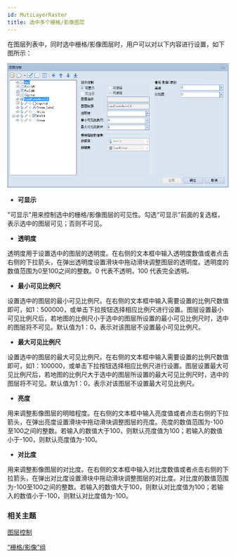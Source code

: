 ```yaml
---
id: MutiLayerRaster
title: 选中多个栅格/影像图层
---
```

在图层列表中，同时选中栅格/影像图层时，用户可以对以下内容进行设置，如下图所示：

![](img/MutiRaster.png)  

  * **可显示**

"可显示"用来控制选中的栅格/影像图层的可见性。勾选“可显示”前面的复选框，表示选中的图层可见；否则不可见。

  * **透明度**

透明度用于设置选中的图层的透明度。在右侧的文本框中输入透明度数值或者点击右侧的下拉箭头，在弹出透明度设置滑块中拖动滑块调整图层的透明度。透明度的数值范围为0至100之间的整数。0
代表不透明，100 代表完全透明。

  * **最小可见比例尺**

设置选中的图层的最小可见比例尺。在右侧的文本框中输入需要设置的比例尺数值即可，如1：500000，或单击下拉按钮选择相应比例尺进行设置。图层设置最小可见比例尺后，若地图的比例尺小于选中的图层所设置的最小可见比例尺时，选中的图层将不可见。默认值为1：0，表示对该图层不设置最小可见比例尺。

  * **最大可见比例尺**

设置选中的图层的最大可见比例尺。在右侧的文本框中输入需要设置的比例尺数值即可，如1：100000，或单击下拉按钮选择相应比例尺进行设置。图层设置最大可见比例尺后，若地图的比例尺大于选中的图层所设置的最大可见比例尺时，选中的图层将不可见。默认值为1：0，表示对该图层不设置最大可见比例尺。

  * **亮度**

用来调整影像图层的明暗程度。在右侧的文本框中输入亮度值或者点击右侧的下拉箭头，在弹出亮度设置滑块中拖动滑块调整图层的亮度。亮度的数值范围为-100至100之间的整数。若输入的数值大于100，则默认亮度值为100；若输入的数值小于-100，则默认亮度值为-100。

  * **对比度**

用来调整影像图层的对比度。在右侧的文本框中输入对比度数值或者点击右侧的下拉箭头，在弹出对比度设置滑块中拖动滑块调整图层的对比度。对比度的数值范围为-100至100之间的整数。若输入的数值大于100，则默认对比度值为100；若输入的数值小于-100，则默认对比度值为-100。

### 相关主题

 [图层控制](LayerControl)

 [“栅格/影像”组](../VisualSetting/Rastergroup)

